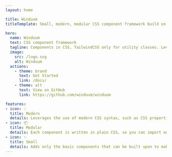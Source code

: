 ```yaml
---
layout: home

title: Winduum
titleTemplate: Small, modern, modular CSS component framework build on top of TailwindCSS

hero:
  name: Winduum
  text: CSS component framework
  tagline: Components in CSS, TailwindCSS only for utility classes. Leverages the use of CSS properties as much possible.
  image:
    src: /logo.svg
    alt: Winduum
  actions:
    - theme: brand
      text: Get Started
      link: /docs/
    - theme: alt
      text: View on GitHub
      link: https://github.com/winduum/winduum

features:
- icon: 💡️
  title: Modern
  details: Leverages the use of modern CSS syntax, such as CSS properties, modern pseudo selectors, nesting, low specificity and much more
- icon: 📦️
  title: Modular
  details: Each component is written in plain CSS, so you can import only what you want to use and customize it with CSS properties
- icon: ✨️
  title: Small
  details: Adds only the basic components that can be built upon to make a complex UX/UI project. Use of TailwindCSS is optional, but it's recommended though
---
```

